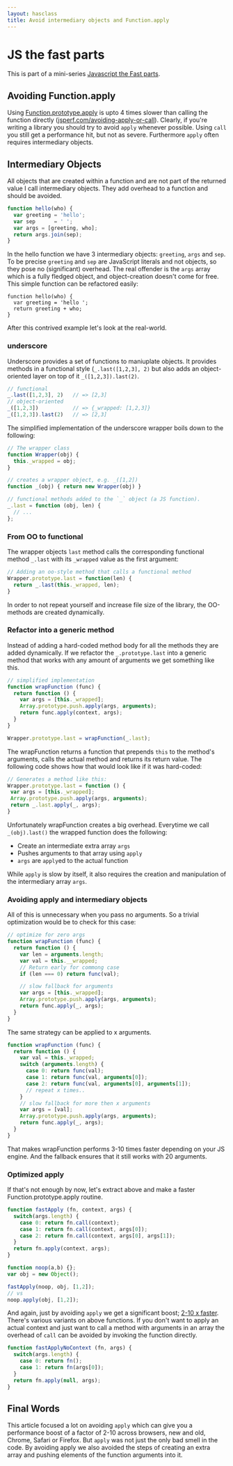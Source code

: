 ```yaml
---
layout: hasclass
title: Avoid intermediary objects and Function.apply
---
```


# JS the fast parts

This is part of a mini-series [Javascript the Fast parts](/articles/javascript-the-fast-parts.html).

## Avoiding Function.apply

Using [Function.prototype.apply](https://developer.mozilla.org/en-US/docs/Web/JavaScript/Reference/Global_Objects/Function/apply) is upto 4 times slower than calling the function directly ([jsperf.com/avoiding-apply-or-call](http://jsperf.com/avoiding-apply-or-call)). Clearly, if you're writing a library you should try to avoid `apply` whenever possible. Using `call` you still get a performance hit, but not as severe. Furthermore `apply` often requires intermediary objects.

## Intermediary Objects

All objects that are created within a function and are not part of the returned value I call intermediary objects. They add overhead to a function and should be avoided.

```javascript
function hello(who) {
  var greeting = 'hello';
  var sep      = ' ';
  var args = [greeting, who];
  return args.join(sep);
}
```

In the hello function we have 3 intermediary objects: `greeting`, `args` and `sep`. To be precise `greeting` and `sep` are JavaScript literals and not objects, so they pose no (significant) overhead. The real offender is the `args` array which is a fully fledged object, and object-creation doesn't come for free. This simple function can be refactored easily:

```
function hello(who) {
  var greeting = 'hello ';
  return greeting + who;
}
```

After this contrived example let's look at the real-world.

### underscore

Underscore provides a set of functions to maniuplate objects. It provides methods in a functional style (`_.last([1,2,3], 2)` but also adds an object-oriented layer on top of it `_([1,2,3]).last(2)`.


```javascript
// functional
_.last([1,2,3], 2)   // => [2,3]
// object-oriented
_([1,2,3])           // => {_wrapped: [1,2,3]}
_([1,2,3]).last(2)   // => [2,3]
```

The simplified implementation of the underscore wrapper boils down to the following:

```javascript
// The wrapper class
function Wrapper(obj) {
  this._wrapped = obj;
}

// creates a wrapper object, e.g. _([1,2])
function _(obj) { return new Wrapper(obj) }

// functional methods added to the `_` object (a JS function).
_.last = function (obj, len) {
  // ...
};
```

### From OO to functional

The wrapper objects `last` method calls the corresponding functional method `_.last` with its `_wrapped` value as the first argument:

```javascript
// Adding an oo-style method that calls a functional method
Wrapper.prototype.last = function(len) {
  return _.last(this._wrapped, len);
}
```

In order to not repeat yourself and increase file size of the library, the OO-methods are created dynamically.

### Refactor into a generic method

Instead of adding a hard-coded method body for all the methods they are added dynamically. If we refactor the `_.prototype.last` into a generic method that works with any amount of arguments we get something like this.

```javascript
// simplified implementation
function wrapFunction (func) {
  return function () {
    var args = [this._wrapped];
    Array.prototype.push.apply(args, arguments);
    return func.apply(context, args);
  }
}

Wrapper.prototype.last = wrapFunction(_.last);
```

The wrapFunction returns a function that prepends `this` to the method's arguments, calls the actual method and returns its return value. The following code shows how that would look like if it was hard-coded:

```javascript
// Generates a method like this:
Wrapper.prototype.last = function () {
 var args = [this._wrapped];
 Array.prototype.push.apply(args, arguments);
 return _.last.apply(_, args);
}
```

Unfortunately wrapFunction creates a big overhead. Everytime we call `_(obj).last()` the wrapped function does the following:

* Create an intermediate extra array `args`
* Pushes arguments to that array using `apply`
* `args` are `apply`ed to the actual function

While `apply` is slow by itself, it also requires the creation and manipulation of the intermediary array `args`.

### Avoiding apply and intermediary objects

All of this is unnecessary when you pass no arguments. So a trivial optimization would be to check for this case:

```javascript
// optimize for zero args
function wrapFunction (func) {
  return function () {
    var len = arguments.length;
    var val = this.__wrapped;
    // Return early for commong case
    if (len === 0) return func(val);

    // slow fallback for arguments
    var args = [this._wrapped];
    Array.prototype.push.apply(args, arguments);
    return func.apply(_, args);
  }
}
```

The same strategy can be applied to x arguments.

```javascript
function wrapFunction (func) {
  return function () {
    var val = this._wrapped;
    switch (arguments.length) {
      case 0: return func(val);
      case 1: return func(val, arguments[0]);
      case 2: return func(val, arguments[0], arguments[1]);
      // repeat x times..
    }
    // slow fallback for more then x arguments
    var args = [val];
    Array.prototype.push.apply(args, arguments);
    return func.apply(_, args);
  }
}
```

That makes wrapFunction performs 3-10 times faster depending on your JS engine. And the fallback ensures that it still works with 20 arguments.

### Optimized apply

If that's not enough by now, let's extract above and make a faster Function.prototype.apply routine.

```javascript
function fastApply (fn, context, args) {
  switch(args.length) {
    case 0: return fn.call(context);
    case 1: return fn.call(context, args[0]);
    case 2: return fn.call(context, args[0], args[1]);
  }
  return fn.apply(context, args);
}

function noop(a,b) {};
var obj = new Object();

fastApply(noop, obj, [1,2]);
// vs
noop.apply(obj, [1,2]);
```

And again, just by avoiding `apply` we get a significant boost; [2-10 x faster](http://jsperf.com/custom-apply). There's various variants on above functions. If you don't want to apply an actual context and just want to call a method with arguments in an array the overhead of `call` can be avoided by invoking the function directly.

```javascript
function fastApplyNoContext (fn, args) {
  switch(args.length) {
    case 0: return fn();
    case 1: return fn(args[0]);
  }
  return fn.apply(null, args);
}
```

## Final Words

This article focused a lot on avoiding `apply` which can give you a performance boost of a factor of 2-10 across browsers, new and old, Chrome, Safari or Firefox. But `apply` was not just the only bad smell in the code. By avoiding apply we also avoided the steps of creating an extra array and pushing elements of the function arguments into it.







